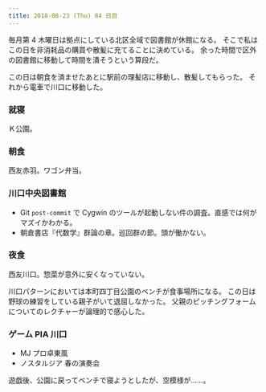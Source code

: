 ```yaml
---
title: 2018-08-23 (Thu) 84 日目
---
```


毎月第 4 木曜日は拠点にしている北区全域で図書館が休館になる。
そこで私はこの日を非消耗品の購買や散髪に充てることに決めている。
余った時間で区外の図書館に移動して時間を潰そうという算段だ。

この日は朝食を済ませたあとに駅前の理髪店に移動し、散髪してもらった。
それから電車で川口に移動した。

### 就寝

Ｋ公園。

### 朝食

西友赤羽。ワゴン弁当。

### 川口中央図書館

* Git `post-commit` で Cygwin のツールが起動しない件の調査。直感では何がマズイかわかる。
* 朝倉書店『代数学』群論の章。巡回群の節。頭が働かない。

### 夜食

西友川口。惣菜が意外に安くなっていない。

川口パターンにおいては本町四丁目公園のベンチが食事場所になる。
この日は野球の練習をしている親子がいて退屈しなかった。
父親のピッチングフォームについてのレクチャーが論理的で感心した。

### ゲーム PIA 川口

* MJ プロ卓東風
* ノスタルジア 春の演奏会

遊戯後、公園に戻ってベンチで寝ようとしたが、空模様が……。
